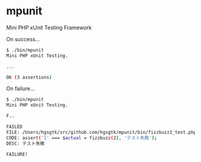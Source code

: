 # mpunit
Mini PHP xUnit Testing Framework

On success...

```bash
$ ./bin/mpunit
Mini PHP xUnit Testing.

...

OK (3 assertions)

```

On failure...

```bash
$ ./bin/mpunit
Mini PHP xUnit Testing.

F..

FAILED
FILE: /Users/hgsgtk/src/github.com/hgsgtk/mpunit/bin/fizzbuzz1_test.php (5)
CODE: assert('1' === $actual = fizzbuzz(2), 'テスト失敗');
DESC: テスト失敗

FAILURE!

```

